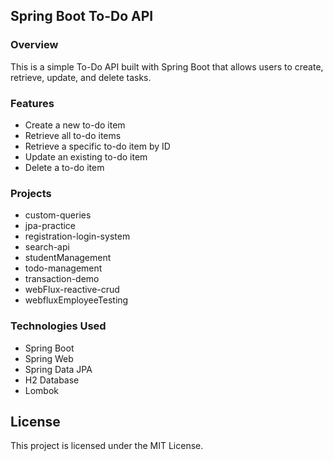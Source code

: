 ## Spring Boot To-Do API

### Overview
This is a simple To-Do API built with Spring Boot that allows users to create, retrieve, update, and delete tasks.

### Features
- Create a new to-do item
- Retrieve all to-do items
- Retrieve a specific to-do item by ID
- Update an existing to-do item
- Delete a to-do item

### Projects 

- custom-queries
- jpa-practice
- registration-login-system
- search-api
- studentManagement
- todo-management
- transaction-demo
- webFlux-reactive-crud
- webfluxEmployeeTesting

### Technologies Used
- Spring Boot
- Spring Web
- Spring Data JPA
- H2 Database 
- Lombok


## License
This project is licensed under the MIT License.
